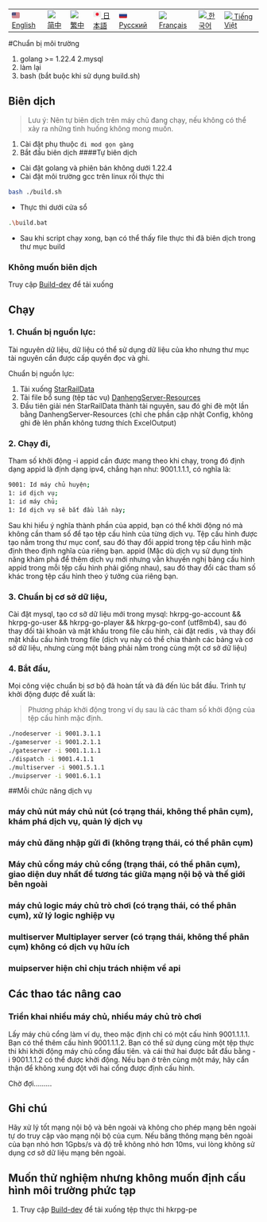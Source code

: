 <div align="center">
<table>
<td valign="center"><a href="EN.md"><img src="https://github.com/twitter/twemoji/blob/master/assets/svg/1f1fa-1f1f8.svg" width="16"/> English</td>
 
<td valign="center"><a href="zh-CN.md"><img src="https://em-content.zobj.net/thumbs/120/twitter/351/flag-china_1f1e8-1f1f3.png" width="16"/> 简中</td>
 
<td valign="center"><a href="zh-TW.md"><img src="https://em-content.zobj.net/thumbs/120/twitter/351/flag-china_1f1e8-1f1f3.png" width="16"/> 繁中</td>
 
<td valign="center"><a href="JP.md"><img src="https://github.com/twitter/twemoji/blob/master/assets/svg/1f1ef-1f1f5.svg" width="16"/> 日本語</td>
 
<td valign="center"><a href="RU.md"><img src="https://github.com/twitter/twemoji/blob/master/assets/svg/1f1f7-1f1fa.svg" width="16"/> Русский</a></td>

<td valign="center"><a href="FR.md"><img src="https://em-content.zobj.net/thumbs/160/twitter/154/flag-for-france_1f1eb-1f1f7.png" width="16"/> Français</td>
 
<td valign="center"><a href="KR.md"><img src="https://em-content.zobj.net/source/twitter/53/flag-for-south-korea_1f1f0-1f1f7.png" width="16"/> 한국어</td>
 
<td valign="center"><a href="VI.md"><img src="https://em-content.zobj.net/thumbs/120/twitter/351/flag-vietnam_1f1fb-1f1f3.png" width="16"/> Tiếng Việt </a></td>
</table>
</div>

#Chuẩn bị môi trường
1. golang >= 1.22.4
2.mysql
3. làm lại
4. bash (bắt buộc khi sử dụng build.sh)

## Biên dịch
> Lưu ý: Nên tự biên dịch trên máy chủ đang chạy, nếu không có thể xảy ra những tình huống không mong muốn.
1. Cài đặt phụ thuộc
`đi mod gọn gàng`
2. Bắt đầu biên dịch
####Tự biên dịch
- Cài đặt golang và phiên bản không dưới 1.22.4
- Cài đặt môi trường gcc trên linux rồi thực thi

``` bash
bash ./build.sh
```

- Thực thi dưới cửa sổ
``` bash
.\build.bat
```

- Sau khi script chạy xong, bạn có thể thấy file thực thi đã biên dịch trong thư mục build

### Không muốn biên dịch
Truy cập [Build-dev](https://github.com/gucooing/hkrpg-go/actions/workflows/Build.yml) để tải xuống

## Chạy
### 1. Chuẩn bị nguồn lực:
Tài nguyên dữ liệu, dữ liệu có thể sử dụng dữ liệu của kho nhưng thư mục tài nguyên cần được cấp quyền đọc và ghi.

Chuẩn bị nguồn lực:
1. Tải xuống [StarRailData](https://github.com/Dimbreath/StarRailData)
2. Tải file bổ sung (tệp tác vụ) [DanhengServer-Resources](https://github.com/EggLinks/DanhengServer-Resources)
3. Đầu tiên giải nén StarRailData thành tài nguyên, sau đó ghi đè một lần bằng DanhengServer-Resources (chỉ che phần cập nhật Config, không ghi đè lên phần không tương thích ExcelOutput)
### 2. Chạy đi,
Tham số khởi động -i appid cần được mang theo khi chạy, trong đó định dạng appid là định dạng ipv4, chẳng hạn như: 9001.1.1.1, có nghĩa là:

``` bash
9001: Id máy chủ huyện;
1: id dịch vụ;
1: id máy chủ;
1: Id dịch vụ sẽ bắt đầu lần này;
```

Sau khi hiểu ý nghĩa thành phần của appid, bạn có thể khởi động nó mà không cần tham số để tạo tệp cấu hình của từng dịch vụ. Tệp cấu hình được tạo nằm trong thư mục conf, sau đó thay đổi appid trong tệp cấu hình mặc định theo định nghĩa của riêng bạn. appid (Mặc dù dịch vụ sử dụng tính năng khám phá để thêm dịch vụ mới nhưng vẫn khuyến nghị bảng cấu hình appid trong mỗi tệp cấu hình phải giống nhau), sau đó thay đổi các tham số khác trong tệp cấu hình theo ý tưởng của riêng bạn.

### 3. Chuẩn bị cơ sở dữ liệu,
Cài đặt mysql, tạo cơ sở dữ liệu mới trong mysql: hkrpg-go-account && hkrpg-go-user && hkrpg-go-player && hkrpg-go-conf (utf8mb4), sau đó thay đổi tài khoản và mật khẩu trong file cấu hình, cài đặt redis , và thay đổi mật khẩu cấu hình trong file (dịch vụ này có thể chia thành các bảng và cơ sở dữ liệu, nhưng cùng một bảng phải nằm trong cùng một cơ sở dữ liệu)

### 4. Bắt đầu,
Mọi công việc chuẩn bị sơ bộ đã hoàn tất và đã đến lúc bắt đầu. Trình tự khởi động được đề xuất là:
> Phương pháp khởi động trong ví dụ sau là các tham số khởi động của tệp cấu hình mặc định.

``` bash
./nodeserver -i 9001.3.1.1
./gameserver -i 9001.2.1.1
./gateserver -i 9001.1.1.1
./dispatch -i 9001.4.1.1
./multiserver -i 9001.5.1.1
./muipserver -i 9001.6.1.1
```

##Mỗi chức năng dịch vụ
### máy chủ nút máy chủ nút (có trạng thái, không thể phân cụm), khám phá dịch vụ, quản lý dịch vụ

### máy chủ đăng nhập gửi đi (không trạng thái, có thể phân cụm)

### Máy chủ cổng máy chủ cổng (trạng thái, có thể phân cụm), giao diện duy nhất để tương tác giữa mạng nội bộ và thế giới bên ngoài

### máy chủ logic máy chủ trò chơi (có trạng thái, có thể phân cụm), xử lý logic nghiệp vụ

### multiserver Multiplayer server (có trạng thái, không thể phân cụm) không có dịch vụ hữu ích

### muipserver hiện chỉ chịu trách nhiệm về api

## Các thao tác nâng cao
### Triển khai nhiều máy chủ, nhiều máy chủ trò chơi
Lấy máy chủ cổng làm ví dụ, theo mặc định chỉ có một cấu hình 9001.1.1.1. Bạn có thể thêm cấu hình 9001.1.1.2. Bạn có thể sử dụng cùng một tệp thực thi khi khởi động máy chủ cổng đầu tiên. và cái thứ hai được bắt đầu bằng - i 9001.1.1.2 có thể được khởi động. Nếu bạn ở trên cùng một máy, hãy cẩn thận để không xung đột với hai cổng được định cấu hình.

Chờ đợi.........

## Ghi chú
Hãy xử lý tốt mạng nội bộ và bên ngoài và không cho phép mạng bên ngoài tự do truy cập vào mạng nội bộ của cụm.
Nếu băng thông mạng bên ngoài của bạn nhỏ hơn 1Gpbs/s và độ trễ không nhỏ hơn 10ms, vui lòng không sử dụng cơ sở dữ liệu mạng bên ngoài.

## Muốn thử nghiệm nhưng không muốn định cấu hình môi trường phức tạp

1. Truy cập [Build-dev](https://github.com/gucooing/hkrpg-go/actions/workflows/Build.yml) để tải xuống tệp thực thi hkrpg-pe
